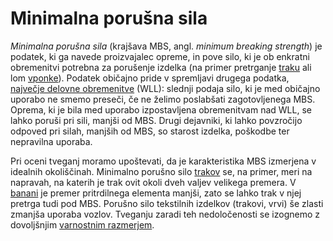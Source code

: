 # Minimalna porušna sila

_Minimalna porušna sila_ (krajšava MBS, angl. _minimum breaking strength_) je podatek, ki ga navede proizvajalec opreme, in pove silo, ki je ob enkratni obremenitvi potrebna za porušenje izdelka (na primer pretrganje [traku](trak) ali lom [vponke](vponka)). Podatek običajno pride v spremljavi drugega podatka, [največje delovne obremenitve](najvecja-delovna-obremenitev) (WLL): slednji podaja silo, ki je med običajno uporabo ne smemo preseči, če ne želimo poslabšati zagotovljenega MBS. Oprema, ki je bila med uporabo izpostavljena obremenitvam nad WLL, se lahko poruši pri sili, manjši od MBS. Drugi dejavniki, ki lahko povzročijo odpoved pri silah, manjših od MBS, so starost izdelka, poškodbe ter nepravilna uporaba.

Pri oceni tveganj moramo upoštevati, da je karakteristika MBS izmerjena v idealnih okoliščinah. Minimalno porušno silo [trakov](trak) se, na primer, meri na napravah, na katerih je trak ovit okoli dveh valjev velikega premera. V [banani](banana) je premer pritrdilnega elementa manjši, zato se lahko trak v njej pretrga tudi pod MBS. Porušno silo tekstilnih izdelkov (trakovi, vrvi) še zlasti zmanjša uporaba vozlov. Tveganju zaradi teh nedoločenosti se izognemo z dovoljšnjim [varnostnim razmerjem](varnostno-razmerje).
